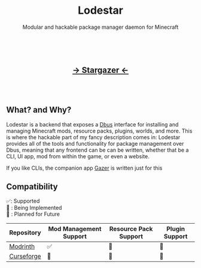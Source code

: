 <div align="center">
  <h1>Lodestar</h1>
 
  <p>Modular and hackable package manager daemon for Minecraft</p>
  <br>
  <br>
  <br>

  ## [-> Stargazer <-](https://github.com/vividuwu/gazer)

</div>
<br>
<br>
<h2>What? and Why?</h2>

Lodestar is a backend that exposes a [Dbus](https://www.freedesktop.org/wiki/Software/dbus/) interface for installing and managing Minecraft mods, resource packs, plugins, worlds, and more.
This is where the hackable part of my fancy description comes in: Lodestar provides all of the tools and functionality for package management over Dbus, meaning that any frontend can be can be written, whether that be a CLI, UI app, mod from within the game, or even a website.
<br>

If you like CLIs, the companion app [Gazer](https://github.com/vividuwu/gazer) is written just for this

## Compatibility

✅: Supported\
🚧 : Being Implemented\
🔮 : Planned for Future

| Repository | Mod Management Support | Resource Pack Support | Plugin Support |
| --- | --- | --- | --- |
| [Modrinth](https://modrinth.org) | ✅ | 🚧 | 🚧 |
| [Curseforge](https://www.curseforge.com/minecraft/mc-mods) | 🔮 | 🔮 | 🔮 |
